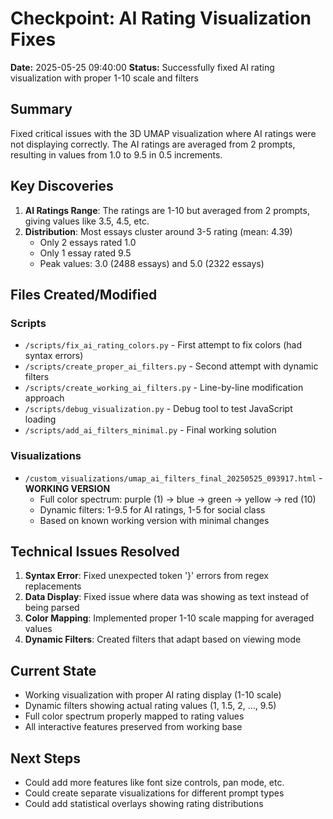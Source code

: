 # Checkpoint: AI Rating Visualization Fixes
**Date:** 2025-05-25 09:40:00
**Status:** Successfully fixed AI rating visualization with proper 1-10 scale and filters

## Summary
Fixed critical issues with the 3D UMAP visualization where AI ratings were not displaying correctly. The AI ratings are averaged from 2 prompts, resulting in values from 1.0 to 9.5 in 0.5 increments.

## Key Discoveries
1. **AI Ratings Range**: The ratings are 1-10 but averaged from 2 prompts, giving values like 3.5, 4.5, etc.
2. **Distribution**: Most essays cluster around 3-5 rating (mean: 4.39)
   - Only 2 essays rated 1.0
   - Only 1 essay rated 9.5
   - Peak values: 3.0 (2488 essays) and 5.0 (2322 essays)

## Files Created/Modified

### Scripts
- `/scripts/fix_ai_rating_colors.py` - First attempt to fix colors (had syntax errors)
- `/scripts/create_proper_ai_filters.py` - Second attempt with dynamic filters
- `/scripts/create_working_ai_filters.py` - Line-by-line modification approach
- `/scripts/debug_visualization.py` - Debug tool to test JavaScript loading
- `/scripts/add_ai_filters_minimal.py` - Final working solution

### Visualizations
- `/custom_visualizations/umap_ai_filters_final_20250525_093917.html` - **WORKING VERSION**
  - Full color spectrum: purple (1) → blue → green → yellow → red (10)
  - Dynamic filters: 1-9.5 for AI ratings, 1-5 for social class
  - Based on known working version with minimal changes

## Technical Issues Resolved
1. **Syntax Error**: Fixed unexpected token '}' errors from regex replacements
2. **Data Display**: Fixed issue where data was showing as text instead of being parsed
3. **Color Mapping**: Implemented proper 1-10 scale mapping for averaged values
4. **Dynamic Filters**: Created filters that adapt based on viewing mode

## Current State
- Working visualization with proper AI rating display (1-10 scale)
- Dynamic filters showing actual rating values (1, 1.5, 2, ..., 9.5)
- Full color spectrum properly mapped to rating values
- All interactive features preserved from working base

## Next Steps
- Could add more features like font size controls, pan mode, etc.
- Could create separate visualizations for different prompt types
- Could add statistical overlays showing rating distributions